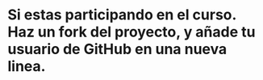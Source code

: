# Si estas participando en el curso. Haz un fork del proyecto, y añade tu usuario de GitHub en una nueva linea.
